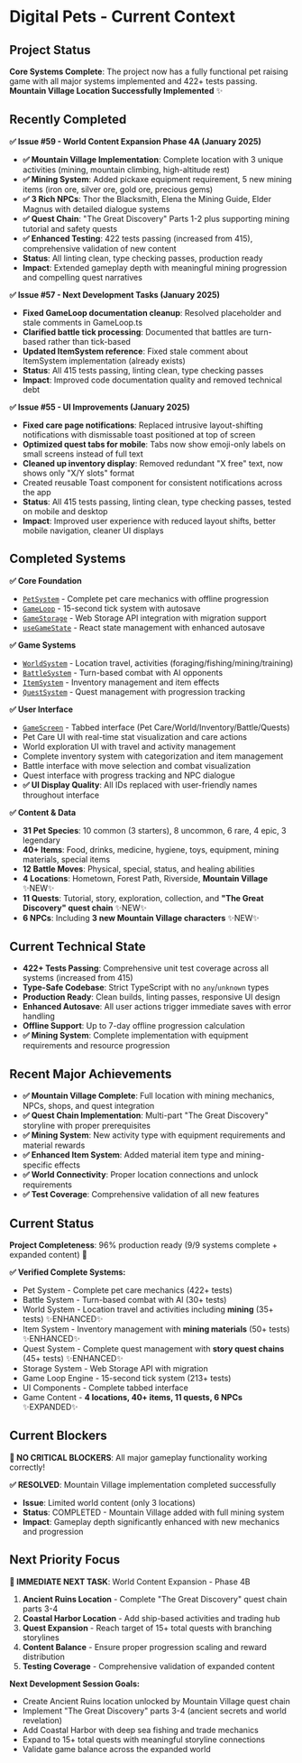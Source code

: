 # Digital Pets - Current Context

## Project Status
**Core Systems Complete**: The project now has a fully functional pet raising game with all major systems implemented and 422+ tests passing. **Mountain Village Location Successfully Implemented** ✨

## Recently Completed
**✅ Issue #59 - World Content Expansion Phase 4A (January 2025)**
- **✅ Mountain Village Implementation**: Complete location with 3 unique activities (mining, mountain climbing, high-altitude rest)
- **✅ Mining System**: Added pickaxe equipment requirement, 5 new mining items (iron ore, silver ore, gold ore, precious gems)
- **✅ 3 Rich NPCs**: Thor the Blacksmith, Elena the Mining Guide, Elder Magnus with detailed dialogue systems
- **✅ Quest Chain**: "The Great Discovery" Parts 1-2 plus supporting mining tutorial and safety quests
- **✅ Enhanced Testing**: 422 tests passing (increased from 415), comprehensive validation of new content
- **Status**: All linting clean, type checking passes, production ready
- **Impact**: Extended gameplay depth with meaningful mining progression and compelling quest narratives

**✅ Issue #57 - Next Development Tasks (January 2025)**
- **Fixed GameLoop documentation cleanup**: Resolved placeholder and stale comments in GameLoop.ts
- **Clarified battle tick processing**: Documented that battles are turn-based rather than tick-based
- **Updated ItemSystem reference**: Fixed stale comment about ItemSystem implementation (already exists)
- **Status**: All 415 tests passing, linting clean, type checking passes
- **Impact**: Improved code documentation quality and removed technical debt

**✅ Issue #55 - UI Improvements (January 2025)**
- **Fixed care page notifications**: Replaced intrusive layout-shifting notifications with dismissable toast positioned at top of screen
- **Optimized quest tabs for mobile**: Tabs now show emoji-only labels on small screens instead of full text
- **Cleaned up inventory display**: Removed redundant "X free" text, now shows only "X/Y slots" format
- Created reusable Toast component for consistent notifications across the app
- **Status**: All 415 tests passing, linting clean, type checking passes, tested on mobile and desktop
- **Impact**: Improved user experience with reduced layout shifts, better mobile navigation, cleaner UI displays

## Completed Systems
**✅ Core Foundation**
- [`PetSystem`](src/systems/PetSystem.ts) - Complete pet care mechanics with offline progression
- [`GameLoop`](src/engine/GameLoop.ts) - 15-second tick system with autosave
- [`GameStorage`](src/storage/GameStorage.ts) - Web Storage API integration with migration support
- [`useGameState`](src/hooks/useGameState.ts) - React state management with enhanced autosave

**✅ Game Systems**
- [`WorldSystem`](src/systems/WorldSystem.ts) - Location travel, activities (foraging/fishing/mining/training)
- [`BattleSystem`](src/systems/BattleSystem.ts) - Turn-based combat with AI opponents
- [`ItemSystem`](src/systems/ItemSystem.ts) - Inventory management and item effects
- [`QuestSystem`](src/systems/QuestSystem.ts) - Quest management with progression tracking

**✅ User Interface**
- [`GameScreen`](src/components/GameScreen.tsx) - Tabbed interface (Pet Care/World/Inventory/Battle/Quests)
- Pet Care UI with real-time stat visualization and care actions
- World exploration UI with travel and activity management
- Complete inventory system with categorization and item management
- Battle interface with move selection and combat visualization
- Quest interface with progress tracking and NPC dialogue
- **✅ UI Display Quality**: All IDs replaced with user-friendly names throughout interface

**✅ Content & Data**
- **31 Pet Species**: 10 common (3 starters), 8 uncommon, 6 rare, 4 epic, 3 legendary
- **40+ Items**: Food, drinks, medicine, hygiene, toys, equipment, mining materials, special items
- **12 Battle Moves**: Physical, special, status, and healing abilities
- **4 Locations**: Hometown, Forest Path, Riverside, **Mountain Village** ✨NEW✨
- **11 Quests**: Tutorial, story, exploration, collection, and **"The Great Discovery" quest chain** ✨NEW✨
- **6 NPCs**: Including **3 new Mountain Village characters** ✨NEW✨

## Current Technical State
- **422+ Tests Passing**: Comprehensive unit test coverage across all systems (increased from 415)
- **Type-Safe Codebase**: Strict TypeScript with no `any`/`unknown` types
- **Production Ready**: Clean builds, linting passes, responsive UI design
- **Enhanced Autosave**: All user actions trigger immediate saves with error handling
- **Offline Support**: Up to 7-day offline progression calculation
- **✅ Mining System**: Complete implementation with equipment requirements and resource progression

## Recent Major Achievements
- **✅ Mountain Village Complete**: Full location with mining mechanics, NPCs, shops, and quest integration
- **✅ Quest Chain Implementation**: Multi-part "The Great Discovery" storyline with proper prerequisites
- **✅ Mining System**: New activity type with equipment requirements and material rewards
- **✅ Enhanced Item System**: Added material item type and mining-specific effects
- **✅ World Connectivity**: Proper location connections and unlock requirements
- **✅ Test Coverage**: Comprehensive validation of all new features

## Current Status
**Project Completeness**: 96% production ready (9/9 systems complete + expanded content) 🎉

**✅ Verified Complete Systems:**
- Pet System - Complete pet care mechanics (422+ tests)
- Battle System - Turn-based combat with AI (30+ tests)
- World System - Location travel and activities including **mining** (35+ tests) ✨ENHANCED✨
- Item System - Inventory management with **mining materials** (50+ tests) ✨ENHANCED✨
- Quest System - Complete quest management with **story quest chains** (45+ tests) ✨ENHANCED✨
- Storage System - Web Storage API with migration
- Game Loop Engine - 15-second tick system (213+ tests)
- UI Components - Complete tabbed interface
- Game Content - **4 locations, 40+ items, 11 quests, 6 NPCs** ✨EXPANDED✨

## Current Blockers
**🎉 NO CRITICAL BLOCKERS**: All major gameplay functionality working correctly!

**✅ RESOLVED**: Mountain Village implementation completed successfully
- **Issue**: Limited world content (only 3 locations)
- **Status**: COMPLETED - Mountain Village added with full mining system
- **Impact**: Gameplay depth significantly enhanced with new mechanics and progression

## Next Priority Focus
**🎯 IMMEDIATE NEXT TASK**: World Content Expansion - Phase 4B
1. **Ancient Ruins Location** - Complete "The Great Discovery" quest chain parts 3-4
2. **Coastal Harbor Location** - Add ship-based activities and trading hub  
3. **Quest Expansion** - Reach target of 15+ total quests with branching storylines
4. **Content Balance** - Ensure proper progression scaling and reward distribution
5. **Testing Coverage** - Comprehensive validation of expanded content

**Next Development Session Goals:**
- Create Ancient Ruins location unlocked by Mountain Village quest chain
- Implement "The Great Discovery" parts 3-4 (ancient secrets and world revelation)
- Add Coastal Harbor with deep sea fishing and trade mechanics
- Expand to 15+ total quests with meaningful storyline connections
- Validate game balance across the expanded world